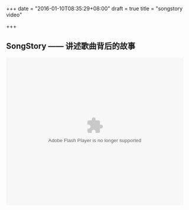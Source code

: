 +++
date = "2016-01-10T08:35:29+08:00"
draft = true
title = "songstory video"

+++



## SongStory —— 讲述歌曲背后的故事

<embed src="http://www.tudou.com/v/BeLzJ1WejPo/&resourceId=0_05_02_99&autoPlay=false/v.swf" type="application/x-shockwave-flash" allowscriptaccess="always" allowfullscreen="true" wmode="opaque" width="480" height="400"></embed>